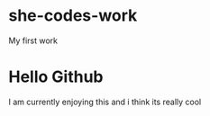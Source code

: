 # she-codes-work
<html>
  <title>She Codes</title>
  <head>My first work</head>
  <body>
    <h1>Hello Github</h1>
    <p>I am currently enjoying this and i think its really cool</p>
  </body>
</html>
